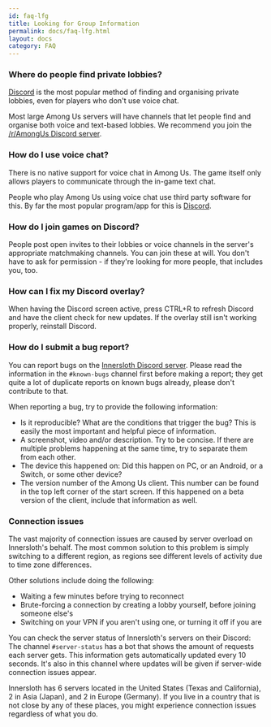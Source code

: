 ```yaml
---
id: faq-lfg
title: Looking for Group Information
permalink: docs/faq-lfg.html
layout: docs
category: FAQ
---
```


### Where do people find private lobbies?

[Discord](https://discord.com/) is the most popular method of finding and organising private lobbies, even for players who don't use voice chat.

Most large Among Us servers will have channels that let people find and organise both voice and text-based lobbies. We recommend you join the [/r/AmongUs Discord server](https://discord.gg/amongusreddit).

### How do I use voice chat?

There is no native support for voice chat in Among Us. The game itself only allows players to communicate through the in-game text chat.

People who play Among Us using voice chat use third party software for this. By far the most popular program/app for this is [Discord](https://discord.com/).

### How do I join games on Discord?

People post open invites to their lobbies or voice channels in the server's appropriate matchmaking channels. You can join these at will. You don't have to ask for permission - if they're looking for more people, that includes you, too.

### How can I fix my Discord overlay?

When having the Discord screen active, press CTRL+R to refresh Discord and have the client check for new updates. If the overlay still isn't working properly, reinstall Discord.

### How do I submit a bug report?

You can report bugs on the [Innersloth Discord server](https://discord.gg/innersloth). Please read the information in the `#known-bugs` channel first before making a report; they get quite a lot of duplicate reports on known bugs already, please don't contribute to that.

When reporting a bug, try to provide the following information:

* Is it reproducible? What are the conditions that trigger the bug? This is easily the most important and helpful piece of information.
* A screenshot, video and/or description. Try to be concise. If there are multiple problems happening at the same time, try to separate them from each other.
* The device this happened on: Did this happen on PC, or an Android, or a Switch, or some other device?
* The version number of the Among Us client. This number can be found in the top left corner of the start screen. If this happened on a beta version of the client, include that information as well.

### Connection issues

The vast majority of connection issues are caused by server overload on Innersloth's behalf. The most common solution to this problem is simply switching to a different region, as regions see different levels of activity due to time zone differences.

Other solutions include doing the following:

* Waiting a few minutes before trying to reconnect
* Brute-forcing a connection by creating a lobby yourself, before joining someone else's
* Switching on your VPN if you aren't using one, or turning it off if you are

You can check the server status of Innersloth's servers on their Discord: The channel `#server-status` has a bot that shows the amount of requests each server gets. This information gets automatically updated every 10 seconds. It's also in this channel where updates will be given if server-wide connection issues appear.

Innersloth has 6 servers located in the United States (Texas and California), 2 in Asia (Japan), and 2 in Europe (Germany). If you live in a country that is not close by any of these places, you might experience connection issues regardless of what you do.
